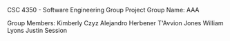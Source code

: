 CSC 4350 - Software Engineering Group Project
Group Name: AAA

Group Members:
Kimberly Czyz
Alejandro Herbener
T'Avvion Jones
William Lyons
Justin Session
